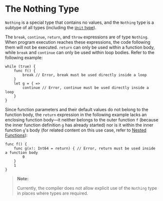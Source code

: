# The Nothing Type

`Nothing` is a special type that contains no values, and the `Nothing` type is a subtype of all types (including the [`Unit` type](unit.md)).

The `break`, `continue`, `return`, and `throw` expressions are of type `Nothing`. When program execution reaches these expressions, the code following them will not be executed. `return` can only be used within a function body, while `break` and `continue` can only be used within loop bodies. Refer to the following example:

<!-- compile.error -->

```cangjie
while (true) {
    func f() {
        break // Error, break must be used directly inside a loop
    }
    let g = { =>
        continue // Error, continue must be used directly inside a loop
    }
}
```

Since function parameters and their default values do not belong to the function body, the `return` expression in the following example lacks an enclosing function body—it neither belongs to the outer function `f` (because the inner function definition `g` has already started) nor is it within the inner function `g`'s body (for related content on this use case, refer to [Nested Functions](../function/nested_functions.md)):

<!-- compile.error -->

```cangjie
func f() {
    func g(x!: Int64 = return) { // Error, return must be used inside a function body
        0
    }
    1
}
```

> **Note:**
>
> Currently, the compiler does not allow explicit use of the `Nothing` type in places where types are required.